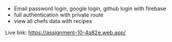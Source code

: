 - Email password login, google login, github login with firebase
- full authentication with private route
- view all chefs data with recipes

Live link: https://assignment-10-4a82e.web.app/